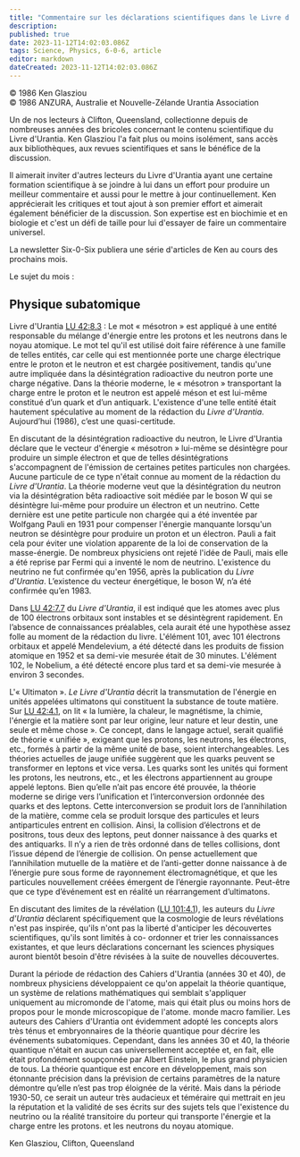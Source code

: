 ```yaml
---
title: "Commentaire sur les déclarations scientifiques dans le Livre d'Urantia — Physique subatomique"
description: 
published: true
date: 2023-11-12T14:02:03.086Z
tags: Science, Physics, 6-0-6, article
editor: markdown
dateCreated: 2023-11-12T14:02:03.086Z
---
```



<p class="v-card v-sheet theme--light gray lighten-3 px-2 py-1">© 1986 Ken Glasziou<br>© 1986 ANZURA, Australie et Nouvelle-Zélande Urantia Association</p>


Un de nos lecteurs à Clifton, Queensland, collectionne depuis de nombreuses années des bricoles concernant le contenu scientifique du Livre d'Urantia. Ken Glasziou l'a fait plus ou moins isolément, sans accès aux bibliothèques, aux revues scientifiques et sans le bénéfice de la discussion.

Il aimerait inviter d'autres lecteurs du Livre d'Urantia ayant une certaine formation scientifique à se joindre à lui dans un effort pour produire un meilleur commentaire et aussi pour le mettre à jour continuellement. Ken apprécierait les critiques et tout ajout à son premier effort et aimerait également bénéficier de la discussion. Son expertise est en biochimie et en biologie et c'est un défi de taille pour lui d'essayer de faire un commentaire universel.

La newsletter Six-0-Six publiera une série d'articles de Ken au cours des prochains mois.

Le sujet du mois :

## Physique subatomique

Livre d'Urantia <a id="a24_16"></a>[LU 42:8.3](/fr/The_Urantia_Book/42#p8_3) : Le mot « mésotron » est appliqué à une entité responsable du mélange d'énergie entre les protons et les neutrons dans le noyau atomique. Le mot tel qu'il est utilisé doit faire référence à une famille de telles entités, car celle qui est mentionnée porte une charge électrique entre le proton et le neutron et est chargée positivement, tandis qu'une autre impliquée dans la désintégration radioactive du neutron porte une charge négative. Dans la théorie moderne, le « mésotron » transportant la charge entre le proton et le neutron est appelé méson et est lui-même constitué d’un quark et d’un antiquark. L'existence d'une telle entité était hautement spéculative au moment de la rédaction du _Livre d'Urantia_. Aujourd’hui (1986), c’est une quasi-certitude.

En discutant de la désintégration radioactive du neutron, le Livre d'Urantia déclare que le vecteur d'énergie « mésotron » lui-même se désintègre pour produire un simple électron et que de telles désintégrations s'accompagnent de l'émission de certaines petites particules non chargées. Aucune particule de ce type n'était connue au moment de la rédaction du _Livre d'Urantia_. La théorie moderne veut que la désintégration du neutron via la désintégration bêta radioactive soit médiée par le boson W qui se désintègre lui-même pour produire un électron et un neutrino. Cette dernière est une petite particule non chargée qui a été inventée par Wolfgang Pauli en 1931 pour compenser l'énergie manquante lorsqu'un neutron se désintègre pour produire un proton et un électron. Pauli a fait cela pour éviter une violation apparente de la loi de conservation de la masse-énergie. De nombreux physiciens ont rejeté l'idée de Pauli, mais elle a été reprise par Fermi qui a inventé le nom de neutrino. L'existence du neutrino ne fut confirmée qu'en 1956, après la publication du _Livre d'Urantia_. L’existence du vecteur énergétique, le boson W, n’a été confirmée qu’en 1983.

Dans <a id="a28_5"></a>[LU 42:7.7](/fr/The_Urantia_Book/42#p7_7) du _Livre d'Urantia_, il est indiqué que les atomes avec plus de 100 électrons orbitaux sont instables et se désintègrent rapidement. En l’absence de connaissances préalables, cela aurait été une hypothèse assez folle au moment de la rédaction du livre. L'élément 101, avec 101 électrons orbitaux et appelé Mendelevium, a été détecté dans les produits de fission atomique en 1952 et sa demi-vie mesurée était de 30 minutes. L'élément 102, le Nobelium, a été détecté encore plus tard et sa demi-vie mesurée à environ 3 secondes.

L'« Ultimaton ». _Le Livre d'Urantia_ décrit la transmutation de l'énergie en unités appelées ultimatons qui constituent la substance de toute matière. Sur <a id="a30_156"></a>[LU 42:4.1](/fr/The_Urantia_Book/42#p4_1), on lit « la lumière, la chaleur, le magnétisme, la chimie, l'énergie et la matière sont par leur origine, leur nature et leur destin, une seule et même chose ». Ce concept, dans le langage actuel, serait qualifié de théorie « unifiée », exigeant que les protons, les neutrons, les électrons, etc., formés à partir de la même unité de base, soient interchangeables. Les théories actuelles de jauge unifiée suggèrent que les quarks peuvent se transformer en leptons et vice versa. Les quarks sont les unités qui forment les protons, les neutrons, etc., et les électrons appartiennent au groupe appelé leptons. Bien qu’elle n’ait pas encore été prouvée, la théorie moderne se dirige vers l’unification et l’interconversion ordonnée des quarks et des leptons. Cette interconversion se produit lors de l’annihilation de la matière, comme cela se produit lorsque des particules et leurs antiparticules entrent en collision. Ainsi, la collision d’électrons et de positrons, tous deux des leptons, peut donner naissance à des quarks et des antiquarks. Il n’y a rien de très ordonné dans de telles collisions, dont l’issue dépend de l’énergie de collision. On pense actuellement que l’annihilation mutuelle de la matière et de l’anti-getter donne naissance à de l’énergie pure sous forme de rayonnement électromagnétique, et que les particules nouvellement créées émergent de l’énergie rayonnante. Peut-être que ce type d’événement est en réalité un réarrangement d’ultimatons.

En discutant des limites de la révélation (<a id="a32_43"></a>[LU 101:4.1](/fr/The_Urantia_Book/101#p4_1)), les auteurs du _Livre d'Urantia_ déclarent spécifiquement que la cosmologie de leurs révélations n'est pas inspirée, qu'ils n'ont pas la liberté d'anticiper les découvertes scientifiques, qu'ils sont limités à co- ordonner et trier les connaissances existantes, et que leurs déclarations concernant les sciences physiques auront bientôt besoin d'être révisées à la suite de nouvelles découvertes.

Durant la période de rédaction des Cahiers d'Urantia (années 30 et 40), de nombreux physiciens développaient ce qu'on appelait la théorie quantique, un système de relations mathématiques qui semblait s'appliquer uniquement au micromonde de l'atome, mais qui était plus ou moins hors de propos pour le monde microscopique de l'atome. monde macro familier. Les auteurs des Cahiers d'Urantia ont évidemment adopté les concepts alors très ténus et embryonnaires de la théorie quantique pour décrire les événements subatomiques. Cependant, dans les années 30 et 40, la théorie quantique n'était en aucun cas universellement acceptée et, en fait, elle était profondément soupçonnée par Albert Einstein, le plus grand physicien de tous. La théorie quantique est encore en développement, mais son étonnante précision dans la prévision de certains paramètres de la nature démontre qu’elle n’est pas trop éloignée de la vérité. Mais dans la période 1930-50, ce serait un auteur très audacieux et téméraire qui mettrait en jeu la réputation et la validité de ses écrits sur des sujets tels que l'existence du neutrino ou la réalité transitoire du porteur qui transporte l'énergie et la charge entre les protons. et les neutrons du noyau atomique.

Ken Glasziou, Clifton, Queensland

